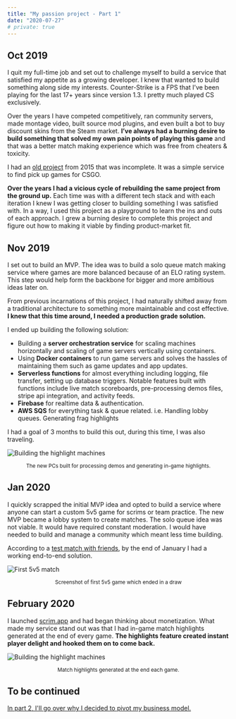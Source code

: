 ```yaml
---
title: "My passion project - Part 1"
date: "2020-07-27"
# private: true
---
```


## Oct 2019

I quit my full-time job and set out to challenge myself to build a service that satisfied my appetite as a growing developer. I knew that wanted to build something along side my interests. Counter-Strike is a FPS that I’ve been playing for the last 17+ years since version 1.3. I pretty much played CS exclusively.

Over the years I have competed competitively, ran community servers, made montage video, built source mod plugins, and even built a bot to buy discount skins from the Steam market. **I’ve always had a burning desire to build something that solved my own pain points of playing this game** and that was a better match making experience which was free from cheaters & toxicity.

I had an [old project](https://github.com/adrianlee/goodpug) from 2015 that was incomplete. It was a simple service to find pick up games for CSGO.

**Over the years I had a vicious cycle of rebuilding the same project from the ground up.** Each time was with a different tech stack and with each iteration I knew I was getting closer to building something I was satisfied with. In a way, I used this project as a playground to learn the ins and outs of each approach. I grew a burning desire to complete this project and figure out how to making it viable by finding product-market fit.

## Nov 2019

I set out to build an MVP. The idea was to build a solo queue match making service where games are more balanced because of an ELO rating system. This step would help form the backbone for bigger and more ambitious ideas later on.

From previous incarnations of this project, I had naturally shifted away from a traditional architecture to something more maintainable and cost effective. **I knew that this time around, I needed a production grade solution.**

I ended up building the following solution:

- Building a **server orchestration service** for scaling machines horizontally and scaling of game servers vertically using containers.
- Using **Docker containers** to run game servers and solves the hassles of maintaining them such as game updates and app updates.
- **Serverless functions** for almost everything including logging, file transfer, setting up database triggers. Notable features built with functions include live match scoreboards, pre-processing demos files, stripe api integration, and activity feeds.
- **Firebase** for realtime data & authentication.
- **AWS SQS** for everything task & queue related. i.e. Handling lobby queues. Generating frag highlights

I had a goal of 3 months to build this out, during this time, I was also traveling.

![Building the highlight machines](/images/2020/demopcs.jpg "PCs used for generating match highlights")

<center><small>The new PCs built for processing demos and generating in-game highlights.</small></center>

## Jan 2020

I quickly scrapped the initial MVP idea and opted to build a service where anyone can start a custom 5v5 game for scrims or team practice. The new MVP became a lobby system to create matches. The solo queue idea was not viable. It would have required constant moderation. I would have needed to build and manage a community which meant less time building.

According to a [test match with friends](https://www.scrim.app/match/-Lz_HuY1YuF_pSUHN07f), by the end of January I had a working end-to-end solution.

![First 5v5 match](/images/2020/first10man.png "First 5v5 match")

<center><small>Screenshot of first 5v5 game which ended in a draw</small></center>

## February 2020

I launched [scrim.app](https://www.scrim.app) and had began thinking about monetization. What made my service stand out was that I had in-game match highlights generated at the end of every game. **The highlights feature created instant player delight and hooked them on to come back.**

![Building the highlight machines](/images/2020/highlights.png "PCs used for generating match highlights")

<center><small>Match highlights generated at the end each game.</small></center>

## To be continued

[In part 2, I'll go over why I decided to pivot my business model.](/posts/scrim-part2)

